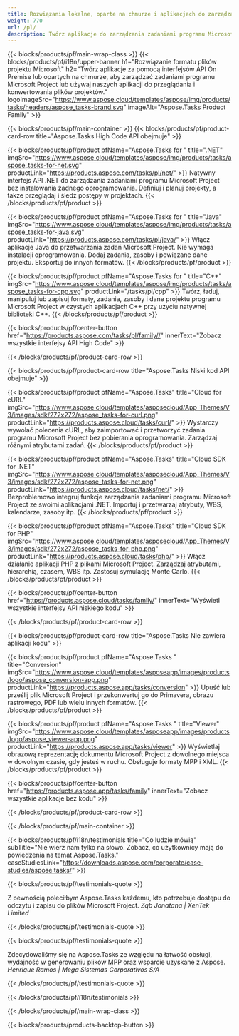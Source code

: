 ```yaml
---
title: Rozwiązania lokalne, oparte na chmurze i aplikacjach do zarządzania zadaniami projektowymi 
weight: 770
url: /pl/
description: Twórz aplikacje do zarządzania zadaniami programu Microsoft Project, korzystając z interfejsów API High Code lub zestawów SDK opartych na chmurze. Lub skorzystaj z naszych aplikacji wieloplatformowych, aby wyświetlić lub przekonwertować zadania.
---
```


{{< blocks/products/pf/main-wrap-class >}}
{{< blocks/products/pf/i18n/upper-banner h1="Rozwiązanie formatu plików projektu Microsoft" h2="Twórz aplikacje za pomocą interfejsów API On Premise lub opartych na chmurze, aby zarządzać zadaniami programu Microsoft Project lub używaj naszych aplikacji do przeglądania i konwertowania plików projektów." logoImageSrc="https://www.aspose.cloud/templates/aspose/img/products/tasks/headers/aspose_tasks-brand.svg" imageAlt="Aspose.Tasks Product Family" >}}

{{< blocks/products/pf/main-container >}}
{{< blocks/products/pf/product-card-row title="Aspose.Tasks High Code API obejmuje" >}}

{{< blocks/products/pf/product pfName="Aspose.Tasks for " title=".NET" imgSrc="https://www.aspose.cloud/templates/aspose/img/products/tasks/aspose_tasks-for-net.svg" productLink="https://products.aspose.com/tasks/pl/net/" >}}
Natywny interfejs API .NET do zarządzania zadaniami programu Microsoft Project bez instalowania żadnego oprogramowania. Definiuj i planuj projekty, a także przeglądaj i śledź postępy w projektach.
{{< /blocks/products/pf/product >}}

{{< blocks/products/pf/product pfName="Aspose.Tasks for " title="Java" imgSrc="https://www.aspose.cloud/templates/aspose/img/products/tasks/aspose_tasks-for-java.svg" productLink="https://products.aspose.com/tasks/pl/java/" >}}
Włącz aplikacje Java do przetwarzania zadań Microsoft Project. Nie wymaga instalacji oprogramowania. Dodaj zadania, zasoby i powiązane dane projektu. Eksportuj do innych formatów.
{{< /blocks/products/pf/product >}}

{{< blocks/products/pf/product pfName="Aspose.Tasks for " title="C++" imgSrc="https://www.aspose.cloud/templates/aspose/img/products/tasks/aspose_tasks-for-cpp.svg" productLink="/tasks/pl/cpp" >}}
Twórz, ładuj, manipuluj lub zapisuj formaty, zadania, zasoby i dane projektu programu Microsoft Project w czystych aplikacjach C++ przy użyciu natywnej biblioteki C++.
{{< /blocks/products/pf/product >}}

{{< blocks/products/pf/center-button href="https://products.aspose.com/tasks/pl/family//" innerText="Zobacz wszystkie interfejsy API High Code" >}}

{{< /blocks/products/pf/product-card-row >}}

{{< blocks/products/pf/product-card-row title="Aspose.Tasks Niski kod API obejmuje" >}}

{{< blocks/products/pf/product pfName="Aspose.Tasks" title="Cloud for cURL" imgSrc="https://www.aspose.cloud/templates/asposecloud/App_Themes/V3/images/sdk/272x272/aspose_tasks-for-curl.png" productLink="https://products.aspose.cloud/tasks/curl/" >}}
Wystarczy wywołać polecenia cURL, aby zaimportować i przetworzyć zadania programu Microsoft Project bez pobierania oprogramowania. Zarządzaj różnymi atrybutami zadań.
{{< /blocks/products/pf/product >}}

{{< blocks/products/pf/product pfName="Aspose.Tasks" title="Cloud SDK for .NET" imgSrc="https://www.aspose.cloud/templates/asposecloud/App_Themes/V3/images/sdk/272x272/aspose_tasks-for-net.png" productLink="https://products.aspose.cloud/tasks/net/" >}}
Bezproblemowo integruj funkcje zarządzania zadaniami programu Microsoft Project ze swoimi aplikacjami .NET. Importuj i przetwarzaj atrybuty, WBS, kalendarze, zasoby itp.
{{< /blocks/products/pf/product >}}

{{< blocks/products/pf/product pfName="Aspose.Tasks" title="Cloud SDK for PHP" imgSrc="https://www.aspose.cloud/templates/asposecloud/App_Themes/V3/images/sdk/272x272/aspose_tasks-for-php.png" productLink="https://products.aspose.cloud/tasks/php/" >}}
Włącz działanie aplikacji PHP z plikami Microsoft Project. Zarządzaj atrybutami, hierarchią, czasem, WBS itp. Zastosuj symulację Monte Carlo.
{{< /blocks/products/pf/product >}}

{{< blocks/products/pf/center-button href="https://products.aspose.cloud/tasks/family/" innerText="Wyświetl wszystkie interfejsy API niskiego kodu" >}}

{{< /blocks/products/pf/product-card-row >}}

{{< blocks/products/pf/product-card-row title="Aspose.Tasks Nie zawiera aplikacji kodu" >}}

{{< blocks/products/pf/product pfName="Aspose.Tasks " title="Conversion" imgSrc="https://www.aspose.cloud/templates/asposeapp/images/products/logo/aspose_conversion-app.png" productLink="https://products.aspose.app/tasks/conversion" >}}
Upuść lub prześlij plik Microsoft Project i przekonwertuj go do Primavera, obrazu rastrowego, PDF lub wielu innych formatów.
{{< /blocks/products/pf/product >}}

{{< blocks/products/pf/product pfName="Aspose.Tasks " title="Viewer" imgSrc="https://www.aspose.cloud/templates/asposeapp/images/products/logo/aspose_viewer-app.png" productLink="https://products.aspose.app/tasks/viewer" >}}
Wyświetlaj obrazową reprezentację dokumentu Microsoft Project z dowolnego miejsca w dowolnym czasie, gdy jesteś w ruchu. Obsługuje formaty MPP i XML.
{{< /blocks/products/pf/product >}}

{{< blocks/products/pf/center-button href="https://products.aspose.app/tasks/family" innerText="Zobacz wszystkie aplikacje bez kodu" >}}

{{< /blocks/products/pf/product-card-row >}}

{{< /blocks/products/pf/main-container >}}

{{< blocks/products/pf/i18n/testimonials title="Co ludzie mówią" subTitle="Nie wierz nam tylko na słowo. Zobacz, co użytkownicy mają do powiedzenia na temat Aspose.Tasks." caseStudiesLink="https://downloads.aspose.com/corporate/case-studies/aspose.tasks/" >}}

{{< blocks/products/pf/testimonials-quote >}}
<p class="first">
 Z pewnością poleciłbym Aspose.Tasks każdemu, kto potrzebuje dostępu do odczytu i zapisu do plików Microsoft Project.
 <em>
  Ząb Jonatana | XenTek Limited
 </em>
</p>

{{< /blocks/products/pf/testimonials-quote >}}

{{< blocks/products/pf/testimonials-quote >}}
<p class="second">
 Zdecydowaliśmy się na Aspose.Tasks ze względu na łatwość obsługi, wydajność w generowaniu plików MPP oraz wsparcie uzyskane z Aspose.
 <em>
  Henrique Ramos | Mega Sistemas Corporativos S/A
 </em>
</p>

{{< /blocks/products/pf/testimonials-quote >}}

{{< /blocks/products/pf/i18n/testimonials >}}

{{< /blocks/products/pf/main-wrap-class >}}

{{< blocks/products/products-backtop-button >}}